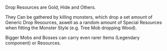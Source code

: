 Drop Resources are Gold, Hide and Others.

They Can be gathered by killing monsters, which drop a set amount of Generic Drop Resources, aswell as a random amount of Special Resources when fitting the Monster Style 
(e.g. Tree Mob dropping Wood).

Bigger Mobs and Bosses can carry even rarer Items (Legendary component) or Resources.